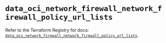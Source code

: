 # `data_oci_network_firewall_network_firewall_policy_url_lists`

Refer to the Terraform Registry for docs: [`data_oci_network_firewall_network_firewall_policy_url_lists`](https://registry.terraform.io/providers/oracle/oci/6.18.0/docs/data-sources/network_firewall_network_firewall_policy_url_lists).
